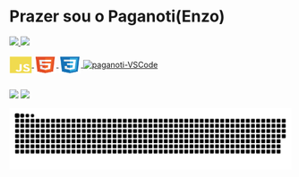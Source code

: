 # Prazer sou o Paganoti(Enzo)

<div>
  <a href="https://github.com/paganoti/paganoti">
  <img height="150em" src="https://github-readme-stats.vercel.app/api?username=paganoti&show_icons=true&theme=dark&include_all_commits=true&count_private=true"/>
  <img height="150em" src="https://github-readme-stats.vercel.app/api/top-langs/?username=paganoti&layout=compact&langs_count=7&theme=dark"/>
</div>

<div style="display: inline_block"><br>
  <img align="center" alt="paganoti-Js" height="30" width="40" src="https://raw.githubusercontent.com/devicons/devicon/master/icons/javascript/javascript-plain.svg">
  <img align="center" alt="paganoti-HTML" height="30" width="40" src="https://raw.githubusercontent.com/devicons/devicon/master/icons/html5/html5-original.svg">
  <img align="center" alt="paganoti-CSS" height="30" width="40" src="https://raw.githubusercontent.com/devicons/devicon/master/icons/css3/css3-original.svg">
  <img align="center" alt="paganoti-VSCode" height="30" width="40" src="https://cdn.jsdelivr.net/gh/devicons/devicon/icons/vscode/vscode-original.svg" />


</div>

##

<div> 
  <a href="https://www.linkedin.com/in/paganoti/" target="_blank"><img src="https://img.shields.io/badge/-LinkedIn-%230077B5?style=for-the-badge&logo=linkedin&logoColor=white" target="_blank"></a> 
 <a href="https://www.instagram.com/paganotidev/" target="_blank"><img src="https://img.shields.io/badge/-Instagram-%23E4405F?style=for-the-badge&logo=instagram&logoColor=white" target="_blank"></a>
</div>

![Snake animation](https://github.com/Mayk-s/Mayk-s/blob/output/github-contribution-grid-snake.svg)
